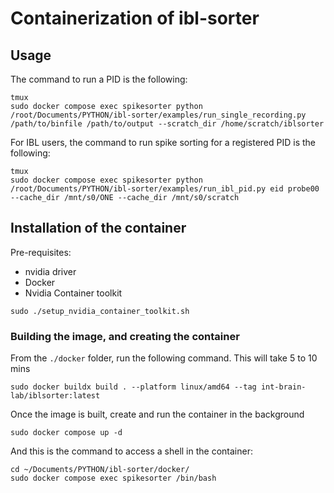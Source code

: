 # Containerization of ibl-sorter

## Usage

The command to run a PID is the following:
```shell
tmux
sudo docker compose exec spikesorter python /root/Documents/PYTHON/ibl-sorter/examples/run_single_recording.py /path/to/binfile /path/to/output --scratch_dir /home/scratch/iblsorter
```

 
For IBL users, the command to run spike sorting for a registered PID is the following:
```shell
tmux
sudo docker compose exec spikesorter python /root/Documents/PYTHON/ibl-sorter/examples/run_ibl_pid.py eid probe00 --cache_dir /mnt/s0/ONE --cache_dir /mnt/s0/scratch
```

## Installation of the container

Pre-requisites:
- nvidia driver
- Docker
- Nvidia Container toolkit

```
sudo ./setup_nvidia_container_toolkit.sh
```

### Building the image, and creating the container

From the `./docker` folder, run the following command. This will take 5 to 10 mins
```shell
sudo docker buildx build . --platform linux/amd64 --tag int-brain-lab/iblsorter:latest
```
Once the image is built, create and run the container in the background
```shell
sudo docker compose up -d 
```

And this is the command to access a shell in the container:
```shell
cd ~/Documents/PYTHON/ibl-sorter/docker/
sudo docker compose exec spikesorter /bin/bash
``` 


